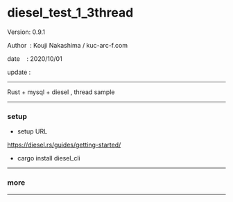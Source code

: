 ﻿# diesel_test_1_3thread

 Version: 0.9.1

 Author  : Kouji Nakashima / kuc-arc-f.com

 date    : 2020/10/01 

 update :

***

Rust + mysql + diesel , thread sample


***
### setup

* setup URL

https://diesel.rs/guides/getting-started/

* cargo install diesel_cli


***
### more


***

